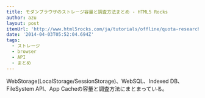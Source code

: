 ```yaml
---
title: モダンブラウザのストレージ容量と調査方法まとめ - HTML5 Rocks
author: azu
layout: post
itemUrl: 'http://www.html5rocks.com/ja/tutorials/offline/quota-research/'
date: '2014-04-03T05:52:04.694Z'
tags:
  - ストレージ
  - browser
  - API
  - まとめ
---
```

WebStorage(LocalStorage/SessionStorage)、WebSQL、Indexed DB、FileSystem API、App Cacheの容量と調査方法にまとまっている。


